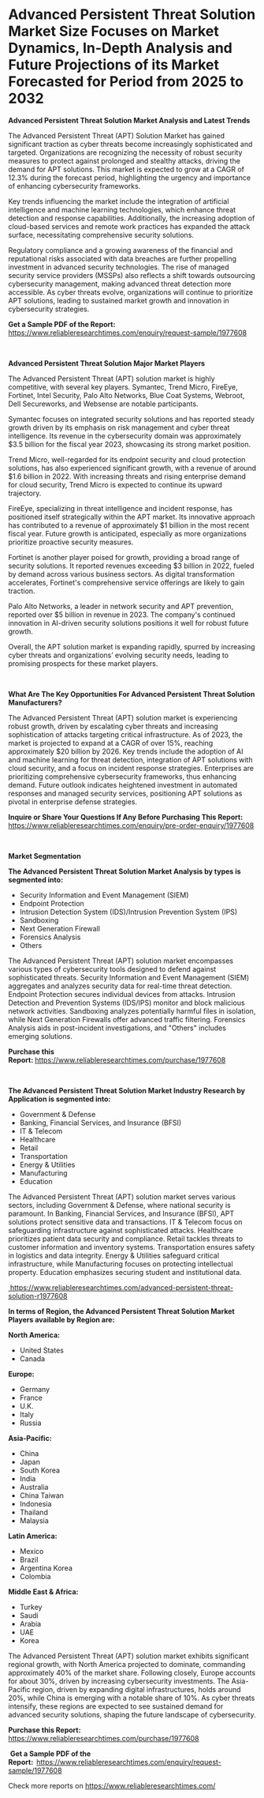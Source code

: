 <p><h1>Advanced Persistent Threat Solution Market Size Focuses on Market Dynamics, In-Depth Analysis and Future Projections of its Market Forecasted for Period from 2025 to 2032</h1></p><p><strong>Advanced Persistent Threat Solution Market Analysis and Latest Trends</strong></p>
<p><p>The Advanced Persistent Threat (APT) Solution Market has gained significant traction as cyber threats become increasingly sophisticated and targeted. Organizations are recognizing the necessity of robust security measures to protect against prolonged and stealthy attacks, driving the demand for APT solutions. This market is expected to grow at a CAGR of 12.3% during the forecast period, highlighting the urgency and importance of enhancing cybersecurity frameworks. </p><p>Key trends influencing the market include the integration of artificial intelligence and machine learning technologies, which enhance threat detection and response capabilities. Additionally, the increasing adoption of cloud-based services and remote work practices has expanded the attack surface, necessitating comprehensive security solutions. </p><p>Regulatory compliance and a growing awareness of the financial and reputational risks associated with data breaches are further propelling investment in advanced security technologies. The rise of managed security service providers (MSSPs) also reflects a shift towards outsourcing cybersecurity management, making advanced threat detection more accessible. As cyber threats evolve, organizations will continue to prioritize APT solutions, leading to sustained market growth and innovation in cybersecurity strategies.</p></p>
<p><strong>Get a Sample PDF of the Report:&nbsp;</strong> <a href="https://www.reliableresearchtimes.com/enquiry/request-sample/1977608?utm_campaign=3056&utm_medium=2&utm_source=Github&utm_content=ia&utm_term=11032025&utm_id=advanced-persistent-threat-solution">https://www.reliableresearchtimes.com/enquiry/request-sample/1977608</a></p>
<p>&nbsp;</p>
<p><strong>Advanced Persistent Threat Solution Major Market Players</strong></p>
<p><p>The Advanced Persistent Threat (APT) solution market is highly competitive, with several key players. Symantec, Trend Micro, FireEye, Fortinet, Intel Security, Palo Alto Networks, Blue Coat Systems, Webroot, Dell Secureworks, and Websense are notable participants.</p><p>Symantec focuses on integrated security solutions and has reported steady growth driven by its emphasis on risk management and cyber threat intelligence. Its revenue in the cybersecurity domain was approximately $3.5 billion for the fiscal year 2023, showcasing its strong market position.</p><p>Trend Micro, well-regarded for its endpoint security and cloud protection solutions, has also experienced significant growth, with a revenue of around $1.6 billion in 2022. With increasing threats and rising enterprise demand for cloud security, Trend Micro is expected to continue its upward trajectory.</p><p>FireEye, specializing in threat intelligence and incident response, has positioned itself strategically within the APT market. Its innovative approach has contributed to a revenue of approximately $1 billion in the most recent fiscal year. Future growth is anticipated, especially as more organizations prioritize proactive security measures.</p><p>Fortinet is another player poised for growth, providing a broad range of security solutions. It reported revenues exceeding $3 billion in 2022, fueled by demand across various business sectors. As digital transformation accelerates, Fortinet's comprehensive service offerings are likely to gain traction.</p><p>Palo Alto Networks, a leader in network security and APT prevention, reported over $5 billion in revenue in 2023. The company's continued innovation in AI-driven security solutions positions it well for robust future growth.</p><p>Overall, the APT solution market is expanding rapidly, spurred by increasing cyber threats and organizations’ evolving security needs, leading to promising prospects for these market players.</p></p>
<p>&nbsp;</p>
<p><strong>What Are The Key Opportunities For Advanced Persistent Threat Solution Manufacturers?</strong></p>
<p><p>The Advanced Persistent Threat (APT) solution market is experiencing robust growth, driven by escalating cyber threats and increasing sophistication of attacks targeting critical infrastructure. As of 2023, the market is projected to expand at a CAGR of over 15%, reaching approximately $20 billion by 2026. Key trends include the adoption of AI and machine learning for threat detection, integration of APT solutions with cloud security, and a focus on incident response strategies. Enterprises are prioritizing comprehensive cybersecurity frameworks, thus enhancing demand. Future outlook indicates heightened investment in automated responses and managed security services, positioning APT solutions as pivotal in enterprise defense strategies.</p></p>
<p><strong>Inquire or Share Your Questions If Any Before Purchasing This Report:</strong> <a href="https://www.reliableresearchtimes.com/enquiry/pre-order-enquiry/1977608?utm_campaign=3056&utm_medium=2&utm_source=Github&utm_content=ia&utm_term=11032025&utm_id=advanced-persistent-threat-solution">https://www.reliableresearchtimes.com/enquiry/pre-order-enquiry/1977608</a></p>
<p>&nbsp;</p>
<p><strong>Market Segmentation</strong></p>
<p><strong>The Advanced Persistent Threat Solution Market Analysis by types is segmented into:</strong></p>
<p><ul><li>Security Information and Event Management (SIEM)</li><li>Endpoint Protection</li><li>Intrusion Detection System (IDS)/Intrusion Prevention System (IPS)</li><li>Sandboxing</li><li>Next Generation Firewall</li><li>Forensics Analysis</li><li>Others</li></ul></p>
<p><p>The Advanced Persistent Threat (APT) solution market encompasses various types of cybersecurity tools designed to defend against sophisticated threats. Security Information and Event Management (SIEM) aggregates and analyzes security data for real-time threat detection. Endpoint Protection secures individual devices from attacks. Intrusion Detection and Prevention Systems (IDS/IPS) monitor and block malicious network activities. Sandboxing analyzes potentially harmful files in isolation, while Next Generation Firewalls offer advanced traffic filtering. Forensics Analysis aids in post-incident investigations, and "Others" includes emerging solutions.</p></p>
<p><strong>Purchase this Report:&nbsp;</strong><a href="https://www.reliableresearchtimes.com/purchase/1977608?utm_campaign=3056&utm_medium=2&utm_source=Github&utm_content=ia&utm_term=11032025&utm_id=advanced-persistent-threat-solution">https://www.reliableresearchtimes.com/purchase/1977608</a></p>
<p>&nbsp;</p>
<p><strong>The Advanced Persistent Threat Solution Market Industry Research by Application is segmented into:</strong></p>
<p><ul><li>Government & Defense</li><li>Banking, Financial Services, and Insurance (BFSI)</li><li>IT & Telecom</li><li>Healthcare</li><li>Retail</li><li>Transportation</li><li>Energy & Utilities</li><li>Manufacturing</li><li>Education</li></ul></p>
<p><p>The Advanced Persistent Threat (APT) solution market serves various sectors, including Government & Defense, where national security is paramount. In Banking, Financial Services, and Insurance (BFSI), APT solutions protect sensitive data and transactions. IT & Telecom focus on safeguarding infrastructure against sophisticated attacks. Healthcare prioritizes patient data security and compliance. Retail tackles threats to customer information and inventory systems. Transportation ensures safety in logistics and data integrity. Energy & Utilities safeguard critical infrastructure, while Manufacturing focuses on protecting intellectual property. Education emphasizes securing student and institutional data.</p></p>
<p><a href="https://www.reliableresearchtimes.com/advanced-persistent-threat-solution-r1977608?utm_campaign=3056&utm_medium=2&utm_source=Github&utm_content=ia&utm_term=11032025&utm_id=advanced-persistent-threat-solution">&nbsp;https://www.reliableresearchtimes.com/advanced-persistent-threat-solution-r1977608</a></p>
<p><strong>In terms of Region, the Advanced Persistent Threat Solution Market Players available by Region are:</strong></p>
<p>
    <p> <strong> North America: </strong>
        <ul>
            <li>United States</li>
            <li>Canada</li>
        </ul>
        </p> 
    <p> <strong> Europe: </strong>
        <ul>
            <li>Germany</li>
            <li>France</li>
            <li>U.K.</li>
            <li>Italy</li>
            <li>Russia</li>
        </ul>
        </p> 
    <p> <strong> Asia-Pacific: </strong>
        <ul>
            <li>China</li>
            <li>Japan</li>
            <li>South Korea</li>
            <li>India</li>
            <li>Australia</li>
            <li>China Taiwan</li>
            <li>Indonesia</li>
            <li>Thailand</li>
            <li>Malaysia</li>
        </ul>
        </p> 
    <p> <strong> Latin America: </strong>
        <ul>
            <li>Mexico</li>
            <li>Brazil</li>
            <li>Argentina Korea</li>
            <li>Colombia</li>
        </ul>
        </p> 
    <p> <strong> Middle East & Africa: </strong>
        <ul>
            <li>Turkey</li>
            <li>Saudi</li>
            <li>Arabia</li>
            <li>UAE</li>
            <li>Korea</li>
        </ul>
    </p>
    </p>
<p><p>The Advanced Persistent Threat (APT) solution market exhibits significant regional growth, with North America projected to dominate, commanding approximately 40% of the market share. Following closely, Europe accounts for about 30%, driven by increasing cybersecurity investments. The Asia-Pacific region, driven by expanding digital infrastructures, holds around 20%, while China is emerging with a notable share of 10%. As cyber threats intensify, these regions are expected to see sustained demand for advanced security solutions, shaping the future landscape of cybersecurity.</p></p>
<p><strong>Purchase this Report: </strong><a href="https://www.reliableresearchtimes.com/purchase/1977608?utm_campaign=3056&utm_medium=2&utm_source=Github&utm_content=ia&utm_term=11032025&utm_id=advanced-persistent-threat-solution">https://www.reliableresearchtimes.com/purchase/1977608</a></p>
<p>&nbsp;<strong>Get a Sample PDF of the Report:&nbsp;&nbsp;</strong><a href="https://www.reliableresearchtimes.com/enquiry/request-sample/1977608?utm_campaign=3056&utm_medium=2&utm_source=Github&utm_content=ia&utm_term=11032025&utm_id=advanced-persistent-threat-solution">https://www.reliableresearchtimes.com/enquiry/request-sample/1977608</a></p>
<p><strong></strong></p>
<p>Check more reports on <a href="https://www.reliableresearchtimes.com/?utm_campaign=3056&utm_medium=2&utm_source=Github&utm_content=ia&utm_term=11032025&utm_id=advanced-persistent-threat-solution">https://www.reliableresearchtimes.com/</a></p>